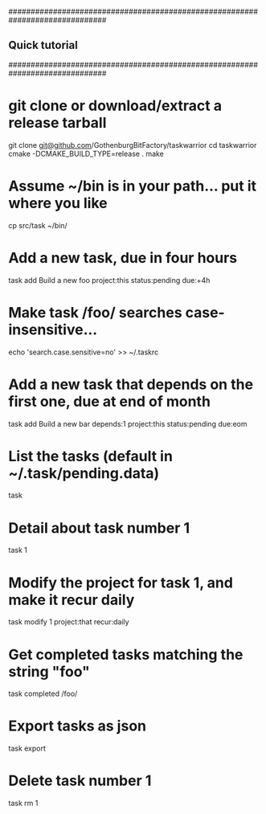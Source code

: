 ##############################################################################
## Quick tutorial
##############################################################################

# git clone or download/extract a release tarball
git clone git@github.com/GothenburgBitFactory/taskwarrior
cd taskwarrior
cmake -DCMAKE_BUILD_TYPE=release .
make
# Assume ~/bin is in your path... put it where you like
cp src/task ~/bin/

# Add a new task, due in four hours
task add Build a new foo project:this status:pending due:+4h

# Make task /foo/ searches case-insensitive...
echo 'search.case.sensitive=no' >> ~/.taskrc

# Add a new task that depends on the first one, due at end of month
task add Build a new bar depends:1 project:this status:pending due:eom
# List the tasks (default in ~/.task/pending.data)
task
# Detail about task number 1
task 1

# Modify the project for task 1, and make it recur daily
task modify 1 project:that recur:daily

# Get completed tasks matching the string "foo"
task completed /foo/

# Export tasks as json
task export
# Delete task number 1
task rm 1
